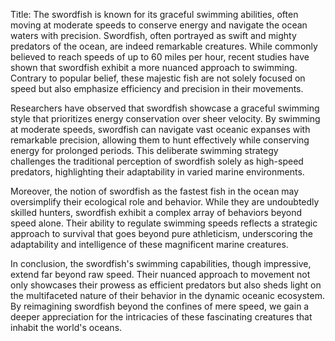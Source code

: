 Title: The swordfish is known for its graceful swimming abilities, often moving at moderate speeds to conserve energy and navigate the ocean waters with precision.
Swordfish, often portrayed as swift and mighty predators of the ocean, are indeed remarkable creatures. While commonly believed to reach speeds of up to 60 miles per hour, recent studies have shown that swordfish exhibit a more nuanced approach to swimming. Contrary to popular belief, these majestic fish are not solely focused on speed but also emphasize efficiency and precision in their movements.

Researchers have observed that swordfish showcase a graceful swimming style that prioritizes energy conservation over sheer velocity. By swimming at moderate speeds, swordfish can navigate vast oceanic expanses with remarkable precision, allowing them to hunt effectively while conserving energy for prolonged periods. This deliberate swimming strategy challenges the traditional perception of swordfish solely as high-speed predators, highlighting their adaptability in varied marine environments.

Moreover, the notion of swordfish as the fastest fish in the ocean may oversimplify their ecological role and behavior. While they are undoubtedly skilled hunters, swordfish exhibit a complex array of behaviors beyond speed alone. Their ability to regulate swimming speeds reflects a strategic approach to survival that goes beyond pure athleticism, underscoring the adaptability and intelligence of these magnificent marine creatures.

In conclusion, the swordfish's swimming capabilities, though impressive, extend far beyond raw speed. Their nuanced approach to movement not only showcases their prowess as efficient predators but also sheds light on the multifaceted nature of their behavior in the dynamic oceanic ecosystem. By reimagining swordfish beyond the confines of mere speed, we gain a deeper appreciation for the intricacies of these fascinating creatures that inhabit the world's oceans.